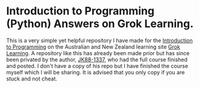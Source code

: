 # Introduction to Programming (Python) Answers on Grok Learning.
This is a very simple yet helpful repository I have made for the [Introduction to Programming](https://groklearning.com/learn/intro-python-1/) on the Australian and New Zealand learning site [Grok Learning](https://groklearning.com/). A repository like this has already been made prior but has since been privated by the author, [JK88-1337](https://github.com/JK88-1337/), who had the full course finished and posted. I don't have a copy of his repo but I have finished the course myself which I will be sharing. It is advised that you only copy if you are stuck and not cheat.
